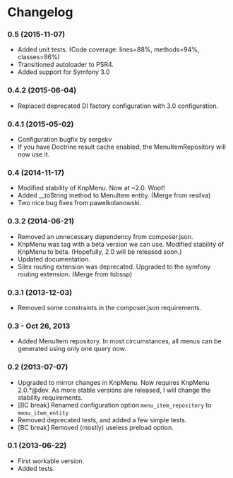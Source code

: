 Changelog
=========

### 0.5 (2015-11-07)

* Added unit tests.  (Code coverage: lines=88%, methods=94%, classes=86%)
* Transitioned autoloader to PSR4.
* Added support for Symfony 3.0

### 0.4.2 (2015-06-04)

* Replaced deprecated DI factory configuration with 3.0 configuration.

### 0.4.1 (2015-05-02)

* Configuration bugfix by sergekv
* If you have Doctrine result cache enabled, the MenuItemRepository will now use it.

### 0.4 (2014-11-17)

* Modified stability of KnpMenu.  Now at ~2.0. Woot!
* Added __toString method to MenuItem entity.  (Merge from resilva)
* Two nice bug fixes from pawelkolanowski.

### 0.3.2 (2014-06-21)

* Removed an unnecessary dependency from composer.json.
* KnpMenu was tag with a beta version we can use.  Modified stability of
  KnpMenu to beta.  (Hopefully, 2.0 will be released soon.)
* Updated documentation.
* Silex routing extension was deprecated.  Upgraded to the symfony routing
  extension.  (Merge from tubssp)

### 0.3.1 (2013-12-03)

* Removed some constraints in the composer.json requirements.

### 0.3 - Oct 26, 2013

* Added MenuItem repository.  In most circumstances, all menus can be
  generated using only one query now.

### 0.2 (2013-07-07)

* Upgraded to mirror changes in KnpMenu.  Now requires KnpMenu 2.0.*@dev.
  As more stable versions are released, I will change the stability
  requirements.
* [BC break] Renamed configuration option `menu_item_repository` to `menu_item_entity`
* Removed deprecated tests, and added a few simple tests.
* [BC break] Removed (mostly) useless preload option.

### 0.1 (2013-06-22)

* First workable version.
* Added tests.
